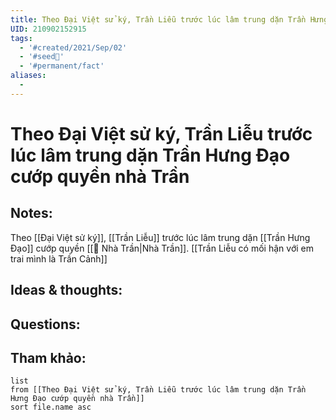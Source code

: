```yaml
---
title: Theo Đại Việt sử ký, Trần Liễu trước lúc lâm trung dặn Trần Hưng Đạo cướp quyền nhà Trần
UID: 210902152915
tags:
  - '#created/2021/Sep/02'
  - '#seed🥜'
  - '#permanent/fact'
aliases:
  - 
---
```

# Theo Đại Việt sử ký, Trần Liễu trước lúc lâm trung dặn Trần Hưng Đạo cướp quyền nhà Trần

## Notes:
Theo [[Đại Việt sử ký]], [[Trần Liễu]] trước lúc lâm trung dặn [[Trần Hưng Đạo]] cướp quyền [[🏡 Nhà Trần|Nhà Trần]]. [[Trần Liễu có mối hận với em trai mình là Trần Cảnh]]

## Ideas & thoughts:

## Questions:


## Tham khảo:
```dataview
list
from [[Theo Đại Việt sử ký, Trần Liễu trước lúc lâm trung dặn Trần Hưng Đạo cướp quyền nhà Trần]]
sort file.name asc
```